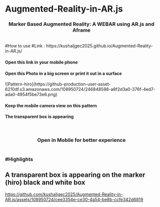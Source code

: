 # Augmented-Reality-in-AR.js
<h3 align="center">Marker Based Augmented Reality: A WEBAR using AR.js and Aframe</h3>
<br>
#How to use
#Link : https://kushaljgec2025.github.io/Augmented-Reality-in-AR.js/
<br> 
<h4>Open this link in your mobile phone </h4>
<h4>Open this Photo in a big screen or print it out in a surface </h4>
![Pattern-hiro](https://github-production-user-asset-6210df.s3.amazonaws.com/108950724/246848598-a8f2d3a0-376f-4ed7-ada0-4954f5be73e6.png)

<br>

<h4>Keep the mobile camera view on this pattern </h4>
<h4>The transparent box is appearing </h4>
<br>
<h3 align="center"> Open in Mobile for better experience <h3>
<br>
#Highlights
<h2>A transparent box is appearing on the marker (hiro) black and white box </h2>

https://github.com/kushaljgec2025/Augmented-Reality-in-AR.js/assets/108950724/cee3354e-ce30-4a54-be8b-ccfe342d6819

